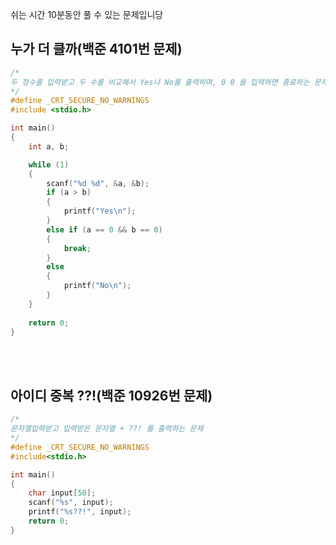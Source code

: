쉬는 시간 10분동안 풀 수 있는 문제입니당

## 누가 더 클까(백준 4101번 문제)
```C
/*
두 정수를 입력받고 두 수를 비교해서 Yes나 No를 출력하며, 0 0 을 입력하면 종료하는 문제
*/
#define _CRT_SECURE_NO_WARNINGS
#include <stdio.h>

int main() 
{
	int a, b;

	while (1)
	{
		scanf("%d %d", &a, &b);
		if (a > b)
		{
			printf("Yes\n");
		}
		else if (a == 0 && b == 0)
		{
			break;
		}
		else
		{
			printf("No\n");
		}
	}
	
	return 0;
}
```
<br><br>
## 아이디 중복 ??!(백준 10926번 문제)
```C
/*
문자열입력받고 입력받은 문자열 + ??! 를 출력하는 문제
*/
#define _CRT_SECURE_NO_WARNINGS
#include<stdio.h>

int main() 
{
	char input[50];
	scanf("%s", input);
	printf("%s??!", input);
	return 0;
}
```
